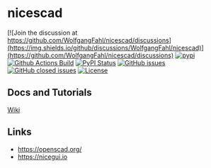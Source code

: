 # nicescad


[![Join the discussion at https://github.com/WolfgangFahl/nicescad/discussions](https://img.shields.io/github/discussions/WolfgangFahl/nicescad)](https://github.com/WolfgangFahl/nicescad/discussions) 
[![pypi](https://img.shields.io/pypi/pyversions/nicescad)](https://pypi.org/project/nicescad/)
[![Github Actions Build](https://github.com/WolfgangFahl/nicescad/workflows/Build/badge.svg?branch=main)](https://github.com/WolfgangFahl/nicescad/actions?query=workflow%3ABuild+branch%3Amain)
[![PyPI Status](https://img.shields.io/pypi/v/nicescad.svg)](https://pypi.python.org/pypi/nicescad/)
[![GitHub issues](https://img.shields.io/github/issues/WolfgangFahl/nicescad.svg)](https://github.com/WolfgangFahl/nicescad/issues)
[![GitHub closed issues](https://img.shields.io/github/issues-closed/WolfgangFahl/nicescad.svg)](https://github.com/WolfgangFahl/nicescad/issues/?q=is%3Aissue+is%3Aclosed)
[![License](https://img.shields.io/github/license/WolfgangFahl/nicescad.svg)](https://www.apache.org/licenses/LICENSE-2.0)

## Docs and Tutorials
[Wiki](https://wiki.bitplan.com/index.php/nicescad)

## Links
* https://openscad.org/
* https://nicegui.io
